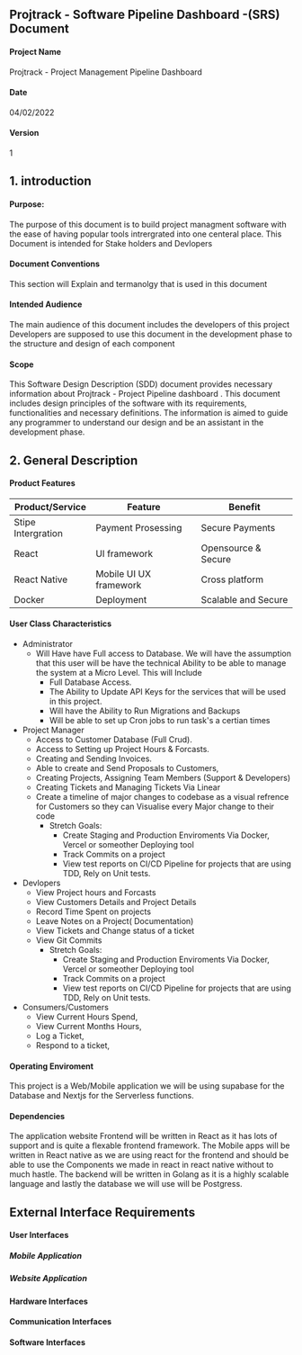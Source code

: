  ## Projtrack - Software Pipeline Dashboard -(SRS) Document
 
 #### Project Name
 Projtrack - Project Management Pipeline Dashboard
 #### Date 
04/02/2022
 #### Version 
 1

## 1. introduction
#### Purpose:
The purpose of this document is to build project managment software with the ease of having popular tools intrergrated into one centeral place. This Document is intended for Stake holders and Devlopers

#### Document Conventions
This section will Explain and termanolgy that is used in this document

#### Intended Audience
The main audience of this document includes the developers of this project Developers are supposed to use this document in the development phase to the structure and design of each component

#### Scope
This Software Design Description (SDD) document provides necessary information about Projtrack - Project Pipeline dashboard . This document includes design principles of the software with its requirements, functionalities and necessary definitions. The information is aimed to guide any programmer to understand our design and be an assistant in the development phase.
	
## 2. General Description

#### Product Features
|Product/Service       |Feature            |Benefit         |
|----------------------|-------------------|----------------|
|Stipe Intergration    |Payment Prosessing | Secure Payments|
|React                 |UI framework   | Opensource & Secure|
|React Native  | Mobile UI UX framework     | Cross platform|
 | Docker | Deployment| Scalable and Secure|
 
#### User Class Characteristics
- Administrator
	- Will Have have Full access to Database. We will have the assumption that this user will be have the technical Ability to be able to manage the system at a Micro Level. This will Include
		- Full Database Access.
		- The Ability to Update API Keys for the services that will be used in this project.
		- Will have the Ability to Run Migrations and Backups
		- Will be able to set up Cron jobs to run task's a certian times
- Project Manager
	- Access to Customer Database (Full Crud).
	- Access to Setting up Project Hours & Forcasts.
	- Creating and Sending Invoices.
	- Able to create and Send Proposals to Customers,
	- Creating Projects, Assigning Team Members (Support & Developers)
	- Creating Tickets and Managing Tickets Via Linear
	- Create a timeline of major changes to codebase as a visual refrence for Customers so they can Visualise every Major change to their code
		- Stretch Goals: 
			- Create Staging and Production Enviroments Via Docker, Vercel or someother Deploying tool
			- Track Commits on a project
			- View test reports on CI/CD Pipeline for projects that are using TDD, Rely on Unit tests.
- Devlopers
	- View Project hours and Forcasts
	- View Customers Details and Project Details
	- Record Time Spent on projects
	- Leave Notes on a Project( Documentation)
	- View Tickets and Change status of a ticket
	- View Git Commits
		- Stretch Goals: 
			- Create Staging and Production Enviroments Via Docker, Vercel or someother Deploying tool
			- Track Commits on a project
			- View test reports on CI/CD Pipeline for projects that are using TDD, Rely on Unit tests.
- Consumers/Customers 
	- View Current Hours Spend,
	- View Current Months Hours,
	- Log a Ticket,
	- Respond to a ticket,
	
#### Operating Enviroment
This project is a Web/Mobile application we will be using supabase for the Database and Nextjs for the Serverless functions.

#### Dependencies
The application website Frontend will be written in React as it has lots of support and is quite a flexable frontend framework. The Mobile apps will be written in React native as we are using react for the frontend and should be able to use the Components we made in react in react native without to much hastle. The backend will be written in Golang as it is a highly scalable language and lastly the database we will use will be Postgress.
## External Interface Requirements

#### User Interfaces
##### Mobile Application
##### Website Application

#### Hardware Interfaces
#### Communication Interfaces
#### Software Interfaces
